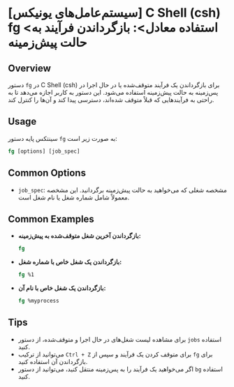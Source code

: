 # [سیستم‌عامل‌های یونیکس] C Shell (csh) fg <استفاده معادل>: بازگرداندن فرآیند به حالت پیش‌زمینه

## Overview
دستور `fg` در C Shell (csh) برای بازگرداندن یک فرآیند متوقف‌شده یا در حال اجرا در پس‌زمینه به حالت پیش‌زمینه استفاده می‌شود. این دستور به کاربر اجازه می‌دهد تا به راحتی به فرآیندهایی که قبلاً متوقف شده‌اند، دسترسی پیدا کند و آن‌ها را کنترل کند.

## Usage
سینتکس پایه دستور `fg` به صورت زیر است:

```csh
fg [options] [job_spec]
```

## Common Options
- `job_spec`: مشخصه شغلی که می‌خواهید به حالت پیش‌زمینه برگردانید. این مشخصه معمولاً شامل شماره شغل یا نام شغل است.

## Common Examples
- **بازگرداندن آخرین شغل متوقف‌شده به پیش‌زمینه:**
  ```csh
  fg
  ```

- **بازگرداندن یک شغل خاص با شماره شغل:**
  ```csh
  fg %1
  ```

- **بازگرداندن یک شغل خاص با نام آن:**
  ```csh
  fg %myprocess
  ```

## Tips
- برای مشاهده لیست شغل‌های در حال اجرا و متوقف‌شده، از دستور `jobs` استفاده کنید.
- می‌توانید از ترکیب `Ctrl + Z` برای متوقف کردن یک فرآیند و سپس از `fg` برای بازگرداندن آن استفاده کنید.
- اگر می‌خواهید یک فرآیند را به پس‌زمینه منتقل کنید، می‌توانید از دستور `bg` استفاده کنید.